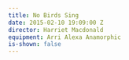 ```yaml
---
title: No Birds Sing
date: 2015-02-10 19:09:00 Z
director: Harriet Macdonald
equipment: Arri Alexa Anamorphic
is-shown: false
---
```


